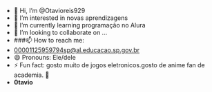 - 👋 Hi, I’m @Otavioreis929
- 👀 I’m interested in novas aprendizagens
- 🌱 I’m currently learning programação no Alura
- 💞️ I’m looking to collaborate on ...
- ###📫 How to reach me:
- 00001125959794sp@al.educacao.sp.gov.br
- 😄 Pronouns: Ele/dele
- ⚡ Fun fact: gosto muito de jogos eletronicos.gosto de anime fan de academia. 🥸
- **0tavio**
<!---
Otavioreis929/Otavioreis929 is a ✨ special ✨ repository because its `README.md` (this file) appears on your GitHub profile.
You can click the Preview link to take a look at your changes.
--->
